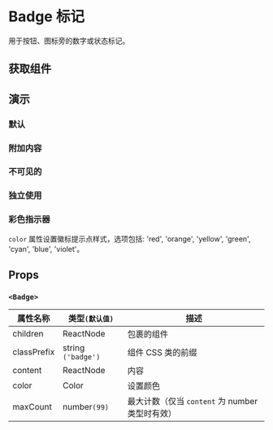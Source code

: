 # Badge 标记

用于按钮、图标旁的数字或状态标记。

## 获取组件

<!--{include:(components/badge/fragments/import.md)}-->

## 演示

### 默认

<!--{include:`basic.md`}-->

### 附加内容

<!--{include:`content.md`}-->

### 不可见的

<!--{include:`invisible.md`}-->

### 独立使用

<!--{include:`independent.md`}-->

### 彩色指示器

`color` 属性设置徽标提示点样式，选项包括: 'red', 'orange', 'yellow', 'green', 'cyan', 'blue', 'violet'。

<!--{include:`color.md`}-->

## Props

<!--{include:(_common/types/color.md)}-->

### `<Badge>`

| 属性名称    | 类型`(默认值)`     | 描述                                            |
| ----------- | ------------------ | ----------------------------------------------- |
| children    | ReactNode          | 包裹的组件                                      |
| classPrefix | string `('badge')` | 组件 CSS 类的前缀                               |
| content     | ReactNode          | 内容                                            |
| color       | Color              | 设置颜色                                        |
| maxCount    | number`(99)`       | 最大计数（仅当 `content` 为 number 类型时有效） |
